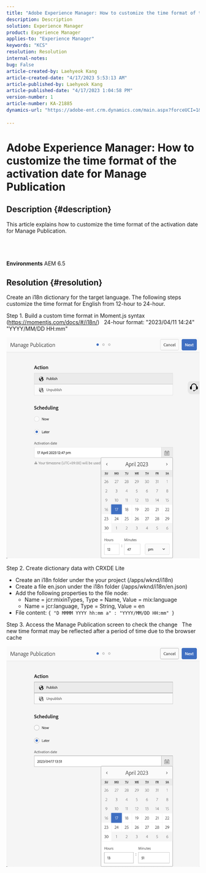 ```yaml
---
title: "Adobe Experience Manager: How to customize the time format of the activation date for Manage Publication"
description: Description
solution: Experience Manager
product: Experience Manager
applies-to: "Experience Manager"
keywords: "KCS"
resolution: Resolution
internal-notes: 
bug: False
article-created-by: Laehyeok Kang
article-created-date: "4/17/2023 5:53:13 AM"
article-published-by: Laehyeok Kang
article-published-date: "4/17/2023 1:04:58 PM"
version-number: 1
article-number: KA-21885
dynamics-url: "https://adobe-ent.crm.dynamics.com/main.aspx?forceUCI=1&pagetype=entityrecord&etn=knowledgearticle&id=4d43f31c-e4dc-ed11-a7c7-6045bd006149"

---
```

# Adobe Experience Manager: How to customize the time format of the activation date for Manage Publication

## Description {#description}

This article explains how to customize the time format of the activation date for Manage Publication.<br><br> <br><br><br>
<b>Environments</b>
 AEM 6.5


## Resolution {#resolution}


Create an i18n dictionary for the target language. The following steps customize the time format for English from 12-hour to 24-hour.

Step 1. Build a custom time format in Moment.js syntax (https://momentjs.com/docs/#/i18n/)
  24-hour format: "2023/04/11 14:24"  "YYYY/MM/DD HH:mm"

![](assets/2268ea95-e6dc-ed11-a7c7-6045bd006ce9.png)

Step 2. Create dictionary data with CRXDE Lite

- Create an i18n folder under the your project (/apps/wknd/i18n)
- Create a file en.json under the i18n folder (/apps/wknd/i18n/en.json)
- Add the following properties to the file node:
    - Name = jcr:mixinTypes, Type = Name, Value = mix:language
    - Name = jcr:language, Type = String, Value = en
- File content: `{ "D MMMM YYYY hh:mm a" : "YYYY/MM/DD HH:mm" }`


Step 3. Access the Manage Publication screen to check the change
  The new time format may be reflected after a period of time due to the browser cache

![](assets/87f593ae-e6dc-ed11-a7c7-6045bd006ce9.png)
